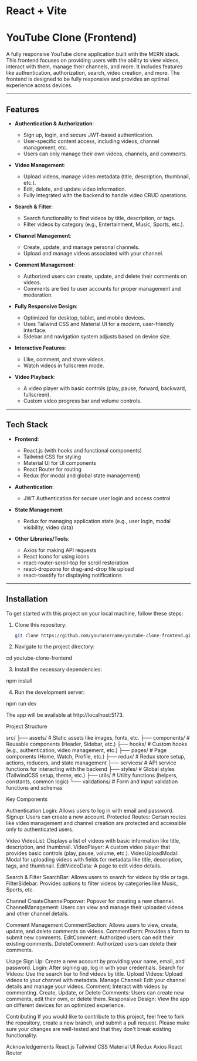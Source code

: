 # React + Vite

# YouTube Clone (Frontend)

A fully responsive YouTube clone application built with the MERN stack. This frontend focuses on providing users with the ability to view videos, interact with them, manage their channels, and more. It includes features like authentication, authorization, search, video creation, and more. The frontend is designed to be fully responsive and provides an optimal experience across devices.

---

## Features

- **Authentication & Authorization**:

  - Sign up, login, and secure JWT-based authentication.
  - User-specific content access, including videos, channel management, etc.
  - Users can only manage their own videos, channels, and comments.

- **Video Management**:

  - Upload videos, manage video metadata (title, description, thumbnail, etc.).
  - Edit, delete, and update video information.
  - Fully integrated with the backend to handle video CRUD operations.

- **Search & Filter**:
  - Search functionality to find videos by title, description, or tags.
  - Filter videos by category (e.g., Entertainment, Music, Sports, etc.).
- **Channel Management**:

  - Create, update, and manage personal channels.
  - Upload and manage videos associated with your channel.

- **Comment Management**:

  - Authorized users can create, update, and delete their comments on videos.
  - Comments are tied to user accounts for proper management and moderation.

- **Fully Responsive Design**:

  - Optimized for desktop, tablet, and mobile devices.
  - Uses Tailwind CSS and Material UI for a modern, user-friendly interface.
  - Sidebar and navigation system adjusts based on device size.

- **Interactive Features**:
  - Like, comment, and share videos.
  - Watch videos in fullscreen mode.
- **Video Playback**:
  - A video player with basic controls (play, pause, forward, backward, fullscreen).
  - Custom video progress bar and volume controls.

---

## Tech Stack

- **Frontend**:

  - React.js (with hooks and functional components)
  - Tailwind CSS for styling
  - Material UI for UI components
  - React Router for routing
  - Redux (for modal and global state management)

- **Authentication**:

  - JWT Authentication for secure user login and access control

- **State Management**:

  - Redux for managing application state (e.g., user login, modal visibility, video data)

- **Other Libraries/Tools**:
  - Axios for making API requests
  - React Icons for using icons
  - react-router-scroll-top for scroll restoration
  - react-dropzone for drag-and-drop file upload
  - react-toastify for displaying notifications

---

## Installation

To get started with this project on your local machine, follow these steps:

1. Clone this repository:

   ```bash
   git clone https://github.com/yourusername/youtube-clone-frontend.git
   ```

2. Navigate to the project directory:

cd youtube-clone-frontend

3. Install the necessary dependencies:

npm install

4. Run the development server:

npm run dev

The app will be available at http://localhost:5173.

Project Structure

src/
├── assets/ # Static assets like images, fonts, etc.
├── components/ # Reusable components (Header, Sidebar, etc.)
├── hooks/ # Custom hooks (e.g., authentication, video management, etc.)
├── pages/ # Page components (Home, Watch, Profile, etc.)
├── redux/ # Redux store setup, actions, reducers, and state management
├── services/ # API service functions for interacting with the backend
├── styles/ # Global styles (TailwindCSS setup, theme, etc.)
├── utils/ # Utility functions (helpers, constants, common logic)
└── validations/ # Form and input validation functions and schemas

Key Components

Authentication
Login: Allows users to log in with email and password.
Signup: Users can create a new account.
Protected Routes: Certain routes like video management and channel creation are protected and accessible only to authenticated users.

Video
VideoList: Displays a list of videos with basic information like title, description, and thumbnail.
VideoPlayer: A custom video player that provides basic controls (play, pause, volume, etc.).
VideoUploadModal: Modal for uploading videos with fields for metadata like title, description, tags, and thumbnail.
EditVideoData: A page to edit video details.

Search & Filter
SearchBar: Allows users to search for videos by title or tags.
FilterSidebar: Provides options to filter videos by categories like Music, Sports, etc.

Channel
CreateChannelPopover: Popover for creating a new channel.
ChannelManagement: Users can view and manage their uploaded videos and other channel details.

Comment Management
CommentSection: Allows users to view, create, update, and delete comments on videos.
CommentForm: Provides a form to submit new comments.
EditComment: Authorized users can edit their existing comments.
DeleteComment: Authorized users can delete their comments.

Usage
Sign Up: Create a new account by providing your name, email, and password.
Login: After signing up, log in with your credentials.
Search for Videos: Use the search bar to find videos by title.
Upload Videos: Upload videos to your channel with metadata.
Manage Channel: Edit your channel details and manage your videos.
Comment: Interact with videos by commenting.
Create, Update, or Delete Comments: Users can create new comments, edit their own, or delete them.
Responsive Design: View the app on different devices for an optimized experience.

Contributing
If you would like to contribute to this project, feel free to fork the repository, create a new branch, and submit a pull request. Please make sure your changes are well-tested and that they don't break existing functionality.

Acknowledgements
React.js
Tailwind CSS
Material UI
Redux
Axios
React Router
